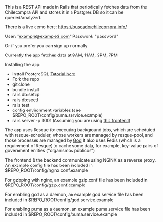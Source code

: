 This is a REST API made in Rails that periodically fetches data from the Chilecompra API and stores it in a Postgres DB so it can be queried/analyzed.

There is a live demo here:
  https://buscadorchilecompra.info/

User: "example@example3.com"
Password: "password"

Or if you prefer you can sign up normally

Currently the app fetches data at 8AM, 11AM, 3PM, 7PM

Installing the app:

- install PostgreSQL [Tutorial here](https://www.digitalocean.com/community/tutorials/how-to-install-and-use-postgresql-on-ubuntu-16-04)
- Fork the repo
- git clone
- bundle install
- rails db:setup
- rails db:seed
- rails test
- config environment variables (see $REPO_ROOT/config/puma.service.example)
- rails server -p 3001 (Assuming you are using [this frontend](https://github.com/eugenioLopezRamos/buscador-chilecompra-frontend))


The app uses Resque for executing background jobs, which are scheduled with
resque-scheduler, whose workers are managed by resque-pool, and those processes
are managed by [God](http://godrb.com/)
It also uses Redis (which is a requirement of Resque) to cache some data, for
example, key-value pairs of government entities ("organismos públicos")

The frontend & the backend communicate using NGINX as a reverse proxy.
An example config file has been included in $REPO_ROOT/config/nginx.conf.example

For gzipping with nginx, an example gzip.conf file has been included in 
$REPO_ROOT/config/gzip.conf.example

For enabling god as a daemon, an example god.service file has been included in
$REPO_ROOT/config/god.service.example

For enabling puma as a daemon, an example puma.service file has been included in
$REPO_ROOT/config/puma.service.example



